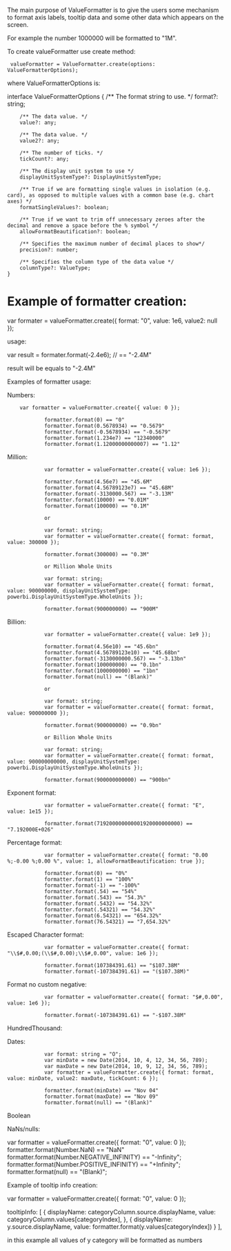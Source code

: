  
The main purpose of ValueFormatter is to give the users some mechanism to format axis labels, tooltip data and some other data which appears on the screen. 

For example the number 1000000 will be formatted to "1M".

To create valueFormatter use create method:

` valueFormatter = ValueFormatter.create(options: ValueFormatterOptions);`

 where ValueFormatterOptions is:

 interface ValueFormatterOptions {
        /** The format string to use. */
        format?: string;

        /** The data value. */
        value?: any;

        /** The data value. */
        value2?: any;

        /** The number of ticks. */
        tickCount?: any;

        /** The display unit system to use */
        displayUnitSystemType?: DisplayUnitSystemType;

        /** True if we are formatting single values in isolation (e.g. card), as opposed to multiple values with a common base (e.g. chart axes) */
        formatSingleValues?: boolean;

        /** True if we want to trim off unnecessary zeroes after the decimal and remove a space before the % symbol */
        allowFormatBeautification?: boolean;

        /** Specifies the maximum number of decimal places to show*/
        precision?: number;

        /** Specifies the column type of the data value */
        columnType?: ValueType;
    }

# Example of formatter creation:

var formater = valueFormatter.create({ format: "0", value: 1e6, value2: null });

usage:

var result = formater.format(-2.4e6); // == "-2.4M"

result will be equals to "-2.4M"

Examples of formatter usage:

Numbers:

 		var formatter = valueFormatter.create({ value: 0 });

                formatter.format(0) == "0"
                formatter.format(0.5678934) == "0.5679"
                formatter.format(-0.5678934) == "-0.5679"
                formatter.format(1.234e7) == "12340000"
                formatter.format(1.12000000000007) == "1.12"

Million:
               
                var formatter = valueFormatter.create({ value: 1e6 });

                formatter.format(4.56e7) == "45.6M"
                formatter.format(4.56789123e7) == "45.68M"
                formatter.format(-3130000.567) == "-3.13M"
                formatter.format(10000) == "0.01M"
                formatter.format(100000) == "0.1M"

                or

                var format: string;
                var formatter = valueFormatter.create({ format: format, value: 300000 });

                formatter.format(300000) == "0.3M"

                or Million Whole Units

                var format: string;
                var formatter = valueFormatter.create({ format: format, value: 900000000, displayUnitSystemType: powerbi.DisplayUnitSystemType.WholeUnits });

                formatter.format(900000000) == "900M"

Billion:

                var formatter = valueFormatter.create({ value: 1e9 });

                formatter.format(4.56e10) == "45.6bn"
                formatter.format(4.56789123e10) == "45.68bn"
                formatter.format(-3130000000.567) == "-3.13bn"
                formatter.format(100000000) == "0.1bn"
                formatter.format(1000000000) == "1bn"
                formatter.format(null) == "(Blank)"

                or

                var format: string;
                var formatter = valueFormatter.create({ format: format, value: 900000000 });

                formatter.format(900000000) == "0.9bn"

                or Billion Whole Units

                var format: string;
                var formatter = valueFormatter.create({ format: format, value: 900000000000, displayUnitSystemType: powerbi.DisplayUnitSystemType.WholeUnits });

                formatter.format(900000000000) == "900bn"


Exponent format:

 				var formatter = valueFormatter.create({ format: "E", value: 1e15 });

                formatter.format(719200000000001920000000000) == "7.192000E+026"

Percentage format:

				var formatter = valueFormatter.create({ format: "0.00 %;-0.00 %;0.00 %", value: 1, allowFormatBeautification: true });

                formatter.format(0) == "0%"
                formatter.format(1) == "100%"
                formatter.format(-1) == "-100%"
                formatter.format(.54) == "54%"
                formatter.format(.543) == "54.3%"
                formatter.format(.5432) == "54.32%"
                formatter.format(.54321) == "54.32%"
                formatter.format(6.54321) == "654.32%"
                formatter.format(76.54321) == "7,654.32%"

Escaped Character format:

				var formatter = valueFormatter.create({ format: "\\$#,0.00;(\\$#,0.00);\\$#,0.00", value: 1e6 });

                formatter.format(107384391.61) == "$107.38M"
                formatter.format(-107384391.61) == "($107.38M)"

Format no custom negative:
	
				var formatter = valueFormatter.create({ format: "$#,0.00", value: 1e6 });

                formatter.format(-107384391.61) == "-$107.38M"

HundredThousand:

				

               
Dates:

				var format: string = "O";
                var minDate = new Date(2014, 10, 4, 12, 34, 56, 789);
                var maxDate = new Date(2014, 10, 9, 12, 34, 56, 789);
                var formatter = valueFormatter.create({ format: format, value: minDate, value2: maxDate, tickCount: 6 });

                formatter.format(minDate) == "Nov 04"
                formatter.format(maxDate) == "Nov 09"
                formatter.format(null) == "(Blank)"

Boolean


NaNs/nulls:

 var formatter = valueFormatter.create({ format: "0", value: 0 });
                formatter.format(Number.NaN) == "NaN"
                formatter.format(Number.NEGATIVE_INFINITY) == "-Infinity";
                formatter.format(Number.POSITIVE_INFINITY) == "+Infinity";
                formatter.format(null) == "(Blank)";



Example of tooltip info creation:

 var formatter = valueFormatter.create({ format: "0", value: 0 });

  tooltipInfo: [
                {
                    displayName: categoryColumn.source.displayName,
                    value: categoryColumn.values[categoryIndex],
                }, {
                    displayName: y.source.displayName,
                    value: formatter.format(y.values[categoryIndex])
                }
        ],

in this example all values of y category will be formatted as numbers